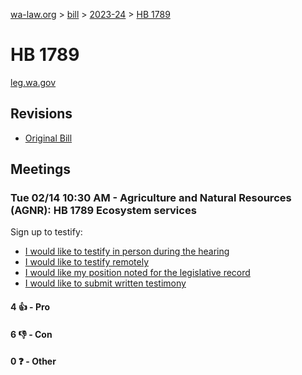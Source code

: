 [wa-law.org](/) > [bill](/bill/) > [2023-24](/bill/2023-24/) > [HB 1789](/bill/2023-24/hb/1789/)

# HB 1789
[leg.wa.gov](https://app.leg.wa.gov/billsummary?BillNumber=1789&Year=2023&Initiative=false)

## Revisions
* [Original Bill](1/)

## Meetings
### Tue 02/14 10:30 AM - Agriculture and Natural Resources (AGNR): HB 1789 Ecosystem services
Sign up to testify:
* [I would like to testify in person during the hearing](https://app.leg.wa.gov/csi/Testifier/Add?chamber=House&mId=30726&aId=151590&caId=21381&tId=1)
* [I would like to testify remotely](https://app.leg.wa.gov/csi/Testifier/Add?chamber=House&mId=30726&aId=151590&caId=21381&tId=2)
* [I would like my position noted for the legislative record](https://app.leg.wa.gov/csi/Testifier/Add?chamber=House&mId=30726&aId=151590&caId=21381&tId=3)
* [I would like to submit written testimony](https://app.leg.wa.gov/csi/Testifier/Add?chamber=House&mId=30726&aId=151590&caId=21381&tId=4)

#### 4 👍 - Pro

#### 6 👎 - Con

#### 0 ❓ - Other
